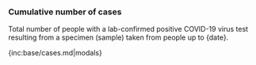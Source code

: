 ### Cumulative number of cases 

Total number of people with a lab-confirmed positive COVID-19 virus test resulting from a specimen (sample) taken from people up to {date}.

{inc:base/cases.md|modals}